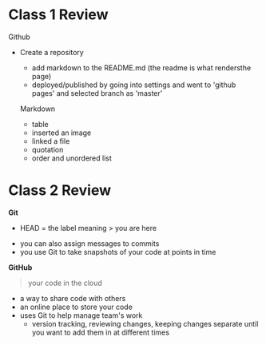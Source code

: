 # Class 1 Review

Github
- Create a repository
  - add markdown to the README.md (the readme is what rendersthe page)
  - deployed/published by going into settings and went to 'github pages' and selected branch as 'master'
  
  Markdown
  - table
  - inserted an image
  - linked a file
  - quotation
  - order and unordered list
  
# Class 2 Review

**Git**
- HEAD = the label meaning > you are here 
>
- you can also assign messages to commits
- you use Git to take snapshots of your code at points in time

**GitHub**
> your code in the cloud
>
- a way to share code with others
- an online place to store your code
- uses Git to help manage team's work
  - version tracking, reviewing changes, keeping changes separate until you want to add them in at different times
